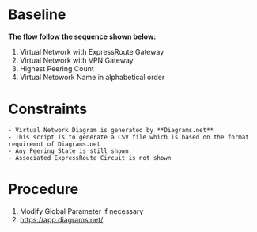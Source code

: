 # Baseline 

**The flow follow the sequence shown below:**
1. Virtual Network with ExpressRoute Gateway
1. Virtual Network with VPN Gateway
1. Highest Peering Count
1. Virtual Netowork Name in alphabetical order

# Constraints
```
- Virtual Network Diagram is generated by **Diagrams.net**
- This script is to generate a CSV file which is based on the format requiremnt of Diagrams.net
- Any Peering State is still shown
- Associated ExpressRoute Circuit is not shown
```


# Procedure
1. Modify Global Parameter if necessary
1. https://app.diagrams.net/

